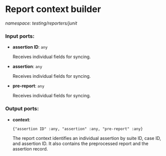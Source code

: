 # Report context builder

_namespace: testing/reporters/junit_

### Input ports:

* __assertion ID__: ` any `

    Receives individual fields for syncing.


* __assertion__: ` any `

    Receives individual fields for syncing.


* __pre-report__: ` any `

    Receives individual fields for syncing.

### Output ports:

* __context__: 
    ```
    {"assertion ID" :any, "assertion" :any, "pre-report" :any}
    ```

    The report context identifies an individual assertion by suite ID, case ID, and assertion ID.
    It also contains the preprocessed report and the assertion record.

